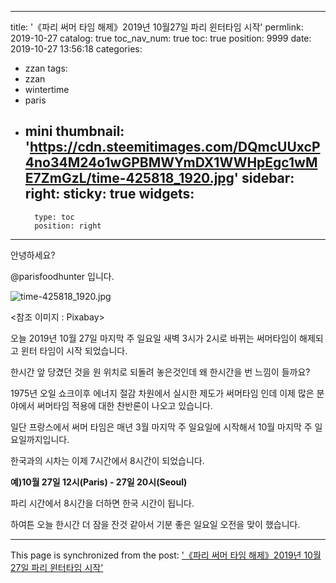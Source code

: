 
---
title: '《파리 써머 타임 해제》2019년 10월27일 파리 윈터타임 시작'
permlink: 2019-10-27
catalog: true
toc_nav_num: true
toc: true
position: 9999
date: 2019-10-27 13:56:18
categories:
- zzan
tags:
- zzan
- wintertime
- paris
- mini
thumbnail: 'https://cdn.steemitimages.com/DQmcUUxcP4no34M24o1wGPBMWYmDX1WWHpEgc1wME7ZmGzL/time-425818_1920.jpg'
sidebar:
    right:
        sticky: true
widgets:
    -
        type: toc
        position: right
---


안녕하세요?

@parisfoodhunter 입니다.

![time-425818_1920.jpg](https://cdn.steemitimages.com/DQmcUUxcP4no34M24o1wGPBMWYmDX1WWHpEgc1wME7ZmGzL/time-425818_1920.jpg)

<참조 이미지 : Pixabay>

오늘 2019년 10월 27일 마지막 주 일요일 새벽 3시가 2시로 바뀌는 써머타임이 해제되고 윈터 타임이 시작 되었습니다.

한시간 앞 당겼던 것을 원 위치로 되돌려 놓은것인데 왜 한시간을 번 느낌이 들까요?

1975년 오일 쇼크이후 에너지 절감 차원에서 실시한 제도가 써머타임 인데 이제 많은 분야에서 써머타임 적용에 대한 찬반론이 나오고 있습니다. 

일단 프랑스에서 써머 타임은 매년 3월 마지막 주 일요일에 시작해서 10월 마지막 주 일요일까지입니다.

한국과의 시차는 이제 7시간에서 8시간이 되었습니다.

**예)10월 27일 12시(Paris) - 27일 20시(Seoul)**

파리 시간에서 8시간을 더하면 한국 시간이 됩니다.

하여튼 오늘 한시간 더 잠을 잔것 같아서 기분 좋은 일요일 오전을 맞이 했습니다.

- - -

This page is synchronized from the post: ['《파리 써머 타임 해제》2019년 10월27일 파리 윈터타임 시작'](https://steemit.com/@parisfoodhunter/2019-10-27)
